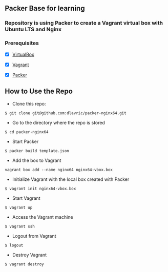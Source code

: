 ## Packer Base for learning

### Repository is using Packer to create a Vagrant virtual box with Ubuntu LTS and Nginx

### Prerequisites
- [X] [VirtualBox](https://www.virtualbox.org/wiki/Downloads)

- [X] [Vagrant](https://www.vagrantup.com/downloads)

- [X] [Packer](https://www.packer.io/downloads)

## How to Use the Repo
- Clone this repo:
```shell
$ git clone git@github.com:dlavric/packer-nginx64.git
```

- Go to the directory where the repo is stored
```shell
$ cd packer-nginx64
```

- Start Packer
```shell
$ packer build template.json
```

- Add the box to Vagrant 
```shell
vagrant box add --name nginx64 nginx64-vbox.box
```

- Initialize Vagrant with the local box created with Packer
```shell
$ vagrant init nginx64-vbox.box
```

- Start Vagrant
```shell
$ vagrant up
```

- Access the Vagrant machine
```shell
$ vagrant ssh
```

- Logout from Vagrant
```shell
$ logout
```

- Destroy Vagrant
```shell
$ vagrant destroy
```